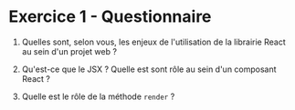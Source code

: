 # Exercice 1 - Questionnaire

1. Quelles sont, selon vous, les enjeux de l'utilisation de la librairie React au sein d'un projet web ?

2. Qu'est-ce que le JSX ? Quelle est sont rôle au sein d'un composant React ?

3. Quelle est le rôle de la méthode `render` ?
